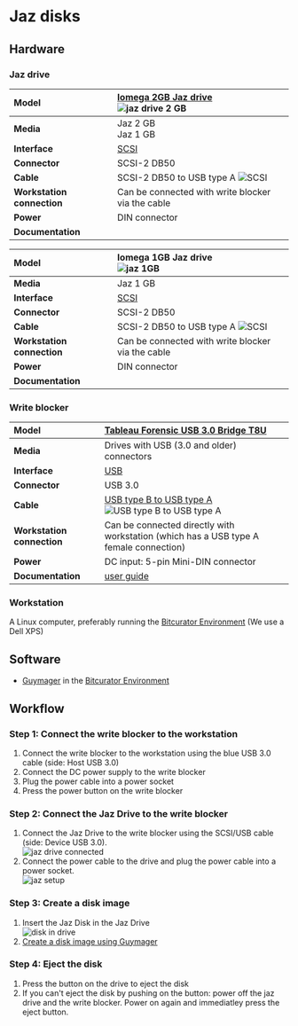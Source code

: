 # Jaz disks

## Hardware

### Jaz drive

| **Model** | [Iomega 2GB Jaz drive](https://web.archive.org/web/20210425034320/https://miap.hosting.nyu.edu/program/student_work/2005fall/05f_1805_felixdidier_a2_y.pdf)<br>![jaz drive 2 GB](images/jaz/jaz_drive_2GB.jpg) |
|:--|:--|
| **Media** | Jaz 2 GB<br>Jaz 1 GB |
| **Interface** | [SCSI](https://www.wikidata.org/wiki/Q220868) |
| **Connector** | SCSI-2 DB50 |
| **Cable** | SCSI-2 DB50 to USB type A ![SCSI](images/SCSI-adapter.jpg) |
| **Workstation connection** | Can be connected with write blocker via the cable|
| **Power** | DIN connector  |
| **Documentation** |  |

| **Model** | Iomega 1GB Jaz drive<br>![jaz 1GB](images/jaz/jaz_drive_1GB.jpg) |
|:--|:--|
| **Media** | Jaz 1 GB |
| **Interface** | [SCSI](https://www.wikidata.org/wiki/Q220868) |
| **Connector** | SCSI-2 DB50 |
| **Cable** | SCSI-2 DB50 to USB type A ![SCSI](images/SCSI-adapter.jpg) |
| **Workstation connection** | Can be connected with write blocker via the cable|
| **Power** | DIN connector  |
| **Documentation** |  |

### Write blocker

| **Model** | [Tableau Forensic USB 3.0 Bridge T8U](https://web.archive.org/web/20180409191526/https://www.guidancesoftware.com/tableau/hardware//t8u) |
|:--|:--|
| **Media** | Drives with USB (3.0 and older) connectors |
| **Interface** | [USB](https://www.wikidata.org/wiki/Q42378) |
| **Connector** | USB 3.0 |
| **Cable** | [USB type B to USB type A](https://commons.wikimedia.org/wiki/Category:USB_cables?uselang=nl#/media/File:A-B_Usb_Cable.jpg)<br>![USB type B to USB type A](images/USB-3.jpg) |
| **Workstation connection** | Can be connected directly with workstation (which has a USB type A female connection) |
| **Power** | DC input: 5-pin Mini-DIN connector |
| **Documentation** | [user guide](https://web.archive.org/web/20230308061552/https://manuals.plus/opentext/t8u-tableau-forensic-usb-bridge-manual)  |

### Workstation

A Linux computer, preferably running the [Bitcurator Environment](https://bitcurator.net/) (We use a Dell XPS)

## Software

- [Guymager](https://guymager.sourceforge.io/) in the [Bitcurator Environment](https://bitcurator.net/)

## Workflow

### Step 1: Connect the write blocker to the workstation

1. Connect the write blocker to the workstation using the blue USB 3.0 cable (side: Host USB 3.0)
2. Connect the DC power supply to the write blocker
3. Plug the power cable into a power socket
4. Press the power button on the write blocker

### Step 2: Connect the Jaz Drive to the write blocker

1. Connect the Jaz Drive to the write blocker using the SCSI/USB cable (side: Device USB 3.0).<br>![jaz drive connected](images/jaz/cable_to_drive.jpg)
2. Connect the power cable to the drive and plug the power cable into a power socket.<br>![jaz setup](images/jaz/setup_jaz.jpg)

### Step 3: Create a disk image

1. Insert the Jaz Disk in the Jaz Drive<br>![disk in drive](images/jaz/setup_with_disk.jpg)
2. [Create a disk image using Guymager](guymager.md)

### Step 4: Eject the disk

1. Press the button on the drive to eject the disk
2. If you can't eject the disk by pushing on the button: power off the jaz drive and the write blocker. Power on again and immediatley press the eject button.